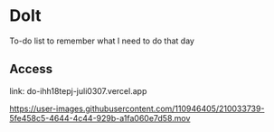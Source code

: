# DoIt
To-do list to remember what I need to do that day

<h2>Access</h2>
<p>link: do-ihh18tepj-juli0307.vercel.app</p>

https://user-images.githubusercontent.com/110946405/210033739-5fe458c5-4644-4c44-929b-a1fa060e7d58.mov


